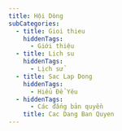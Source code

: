 ```yaml
---
title: Hội Dòng
subCategories:
  - title: Gioi thieu
    hiddenTags:
      - Giới thiệu
  - title: Lich su
    hiddenTags:
      - Lịch sử
  - title: Sac Lap Dong
    hiddenTags:
      - Hiểu Để Yêu
  - hiddenTags:
      - Các đấng bản quyền
    title: Cac Dang Ban Quyen
---
```

